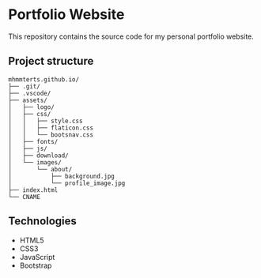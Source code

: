 # Portfolio Website

This repository contains the source code for my personal portfolio website.

## Project structure

```
mhmmterts.github.io/
├── .git/                   
├── .vscode/               
├── assets/               
│   ├── logo/            
│   ├── css/             
│   │   ├── style.css
│   │   ├── flaticon.css
│   │   └── bootsnav.css
│   ├── fonts/           
│   ├── js/             
│   ├── download/       
│   └── images/         
│       └── about/      
│           ├── background.jpg
│           └── profile_image.jpg
├── index.html          
└── CNAME              
```

## Technologies

- HTML5
- CSS3
- JavaScript
- Bootstrap